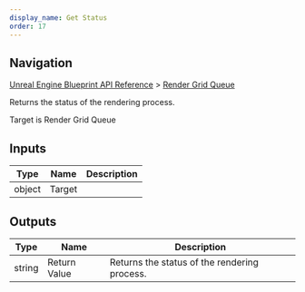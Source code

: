 ```yaml
---
display_name: Get Status
order: 17
---
```

## Navigation

[Unreal Engine Blueprint API Reference](https://dev.epicgames.com/documentation/en-us/unreal-engine/BlueprintAPI) > [Render Grid Queue](https://dev.epicgames.com/documentation/en-us/unreal-engine/BlueprintAPI/RenderGridQueue)

Returns the status of the rendering process.

Target is Render Grid Queue

## Inputs

| Type | Name | Description |
| --- | --- | --- |
| object | Target |  |

## Outputs

| Type | Name | Description |
| --- | --- | --- |
| string | Return Value | Returns the status of the rendering process. |
